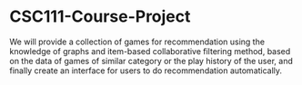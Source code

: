 # CSC111-Course-Project
We will provide a collection of games for recommendation using the knowledge of graphs and item-based collaborative filtering method, based on the data of games of similar category or the play history of the user, and finally create an interface for users to do recommendation automatically.
